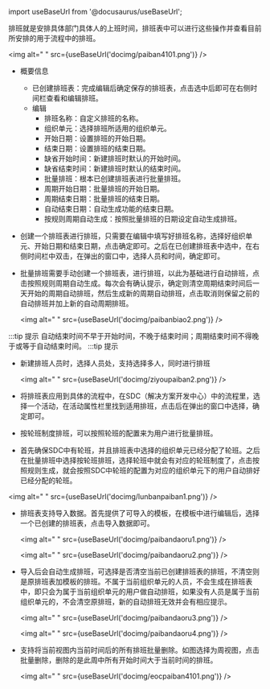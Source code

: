 
import useBaseUrl from '@docusaurus/useBaseUrl';

排班就是安排具体部门具体人的上班时间，排班表中可以进行这些操作并查看目前所安排的用于流程中的排班。

<img alt=" " src={useBaseUrl('docimg/paiban4101.png')} />

* 概要信息
  * 已创建排班表：完成编辑后确定保存的排班表，点击选中后即可在右侧时间栏查看和编辑排班。
  * 编辑
    * 排班名称：自定义排班的名称。
    * 组织单元：选择排班所适用的组织单元。
    * 开始日期：设置排班的开始日期。
    * 结束日期：设置排班的结束日期。
    * 缺省开始时间：新建排班时默认的开始时间。
    * 缺省结束时间：新建排班时默认的结束时间。
    * 批量排班：根本已创建排班表进行批量排班。
    * 周期开始日期：批量排班的开始日期。
    * 周期结束日期：批量排班的结束日期。
    * 自动结束日期：自动生成功能的结束日期。
    * 按规则周期自动生成：按照批量排班的日期设定自动生成排班。

* 创建一个排班表进行排班，只需要在编辑中填写好排班名称，选择好组织单元、开始日期和结束日期，点击确定即可。之后在已创建排班表中选中，在右侧时间栏中双击，在弹出的窗口中，选择人员和时间，确定即可。

* 批量排班需要手动创建一个排班表，进行排班，以此为基础进行自动排班，点击按照规则周期自动生成。每次会有确认提示，确定则清空周期结束时间后一天开始的周期自动排班，然后生成新的周期自动排班，点击取消则保留之前的自动排班并加上新的自动周期排班。

  <img alt=" " src={useBaseUrl('docimg/paibanbiao2.png')} />

:::tip 提示
自动结束时间不早于开始时间，不晚于结束时间；周期结束时间不得晚于或等于自动结束时间。
:::tip 提示

* 新建排班人员时，选择人员处，支持选择多人，同时进行排班

  <img alt=" " src={useBaseUrl('docimg/ziyoupaiban2.png')} />

* 将排班表应用到具体的流程中，在SDC（解决方案开发中心）中的流程里，选择一个活动，在活动属性栏里找到适用排班，点击后在弹出的窗口中选择，确定即可。

* 按轮班制度排班，可以按照轮班的配置来为用户进行批量排班。

* 首先确保SDC中有轮班，并且排班表中选择的组织单元已经分配了轮班。之后在批量排班中选择按轮班排班，选择轮班中就会有对应的轮班制度了，点击按照规则生成，就会按照SDC中轮班的配置为对应的组织单元下的用户自动排好已经分配的轮班。

<img alt=" " src={useBaseUrl('docimg/lunbanpaiban1.png')} />

* 排班表支持导入数据。首先提供了可导入的模板，在模板中进行编辑后，选择一个已创建的排班表，点击导入数据即可。

  <img alt=" " src={useBaseUrl('docimg/paibandaoru1.png')} />

  <img alt=" " src={useBaseUrl('docimg/paibandaoru2.png')} />

* 导入后会自动生成排班，可选择是否清空当前已创建排班表的排班，不清空则是原排班表加模板的排班。不属于当前组织单元的人员，不会生成在排班表中，即只会为属于当前组织单元的用户做自动排班，如果没有人员是属于当前组织单元的，不会清空原排班，新的自动排班无效并会有相应提示。

  <img alt=" " src={useBaseUrl('docimg/paibandaoru3.png')} />

  <img alt=" " src={useBaseUrl('docimg/paibandaoru4.png')} />

* 支持将当前视图内当前时间后的所有排班批量删除。如图选择为周视图，点击批量删除，删除的是此周中所有开始时间大于当前时间的排班。

  <img alt=" " src={useBaseUrl('docimg/eocpaiban4101.png')} />